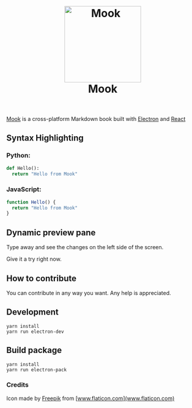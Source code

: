 <h1 align="center">
  <br>
    <a href="https://github.com/kazuar/mook"><img src="https://user-images.githubusercontent.com/422739/30244551-f84f0326-958d-11e7-99f5-a1a2b1c29aac.png" alt="Mook" width="200"></a>
  <br>
  Mook
  <br><br>
</h1>

[Mook](https://github.com/kazuar/mook) is a cross-platform Markdown book built with [Electron](https://electron.atom.io/) and [React](https://facebook.github.io/react/)

## Syntax Highlighting

### Python:

```python
def Hello():
  return "Hello from Mook"
```

### JavaScript:

```javascript
function Hello() {
  return "Hello from Mook"
}
```

## Dynamic preview pane

Type away and see the changes on the left side of the screen.

Give it a try right now.

## How to contribute

You can contribute in any way you want. Any help is appreciated.

## Development

```
yarn install
yarn run electron-dev
```

## Build package

```
yarn install
yarn run electron-pack
```

### Credits

Icon made by [Freepik](http://www.freepik.com/) from [www.flaticon.com](www.flaticon.com)
